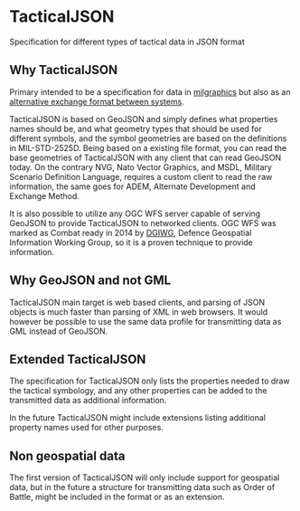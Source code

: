 # TacticalJSON

Specification for different types of tactical data in JSON format

## Why TacticalJSON

Primary intended to be a specification for data in [milgraphics](https://github.com/spatialillusions/milgraphics) but also as an [alternative exchange format between systems](https://xkcd.com/927/).

TacticalJSON is based on GeoJSON and simply defines what properties names should be, and what geometry types that should be used for different symbols, and the symbol geometries are based on the definitions in MIL-STD-2525D. Being based on a existing file format, you can read the base geometries of TacticalJSON with any client that can read GeoJSON today. On the contrary NVG, Nato Vector Graphics, and MSDL, Military Scenario Definition Language, requires a custom client to read the raw information, the same goes for ADEM, Alternate Development and Exchange Method.

It is also possible to utilize any OGC WFS server capable of serving GeoJSON to provide TacticalJSON to networked clients. OGC WFS was marked as Combat ready in 2014 by [DGIWG](https://www.dgiwg.org/dgiwg/), Defence Geospatial Information Working Group, so it is a proven technique to provide information. 

## Why GeoJSON and not GML

TacticalJSON main target is web based clients, and parsing of JSON objects is much faster than parsing of XML in web browsers. It would however be possible to use the same data profile for transmitting data as GML instead of GeoJSON.

## Extended TacticalJSON

The specification for TacticalJSON only lists the properties needed to draw the tactical symbology, and any other properties can be added to the transmitted data as additional information. 

In the future TacticalJSON might include extensions listing additional property names used for other purposes.

## Non geospatial data

The first version of TacticalJSON will only include support for geospatial data, but in the future a structure for transmitting data such as Order of Battle, might be included in the format or as an extension.